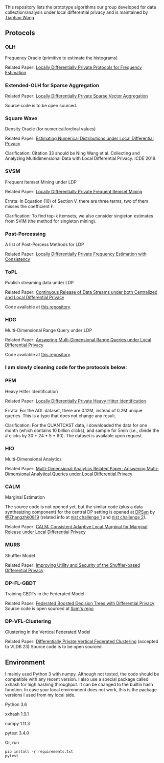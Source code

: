 This repository lists the prototype algorithms our group developed for data collection/analysis under local differential privacy and is maintained by [Tianhao Wang](https://tianhao.wang/).  



## Protocols


### OLH
Frequency Oracle (primitive to estimate the histograms)

Related Paper: [Locally Differentially Private Protocols for Frequency Estimation](https://www.usenix.org/system/files/conference/usenixsecurity17/sec17-wang-tianhao.pdf)

### Extended-OLH for Sparse Aggregation

Related Paper: [Locally Differentially Private Sparse Vector Aggregation](https://ieeexplore.ieee.org/abstract/document/9833635)

Source code is to be open sourced.


### Square Wave
Density Oracle (for numerical/ordinal values)

Related Paper: [Estimating Numerical Distributions under Local Differential Privacy](https://arxiv.org/pdf/1912.01051)

Clarification: Citation 33 should be Ning Wang et al. Collecting and Analyzing Multidimensional Data with Local Differential Privacy. ICDE 2019.

### SVSM
Frequent Itemset Mining under LDP

Related Paper: [Locally Differentially Private Frequent Itemset Mining](https://ieeexplore.ieee.org/document/8418600)

Errata: In Equation (10) of Section V, there are three terms, two of them misses the coefficient $\ell$.

Clarification: To find top-k itemsets, we also consider singleton estimates from SVIM (the method for singleton mining).


### Post-Porcessing
A list of Post-Porcess Methods for LDP

Related Paper: [Locally Differentially Private Frequency Estimation with Consistency](https://www.ndss-symposium.org/wp-content/uploads/2020/02/24157.pdf)


### ToPL
Publish streaming data under LDP

Related Paper: [Continuous Release of Data Streams under both Centralized
and Local Differential Privacy](https://dl.acm.org/doi/pdf/10.1145/3460120.3484750)

Code available at [this repository](https://github.com/dp-cont/dp-cont).


### HDG
Multi-Dimensional Range Query under LDP

Related Paper: [Answering Multi-Dimensional Range Queries under Local Differential Privacy](https://arxiv.org/pdf/2009.06538.pdf)

Code available at [this repository](https://github.com/YangJianyu-bupt/privmdr).

### I am slowly cleaning code for the protocols below:


### PEM
Heavy Hitter Identification

Related Paper: [Locally Differentially Private Heavy Hitter Identification](https://arxiv.org/pdf/1708.06674.pdf)

Errata: For the AOL dataset, there are 0.12M, instead of 0.2M unique queries.  This is a typo that does not change any result.

Clarification: For the QUANTCAST data, I downloaded the data for one month (which contains 10 billion clicks), and sample for 5min (i.e., divide the # clicks by 30 * 24 * 5 * 60).  The dataset is available upon request.


### HIO 
Multi-Dimensional Analytics 

Related Paper: [Multi-Dimensional Analytics Related Paper: Answering Multi-Dimensional Analytical Queries under Local Differential Privacy](https://dl.acm.org/citation.cfm?id=3319891)


### CALM
Marginal Estimation 

The source code is not opened yet, but the similar code (plus a data synthesizing component) for the central DP setting is opened at [DPSyn](https://github.com/usnistgov/PrivacyEngCollabSpace/tree/master/tools/de-identification/Differential-Privacy-Synthetic-Data-Challenge-Algorithms/DPSyn) by [@Zhangzhk0819](https://github.com/Zhangzhk0819) (related info at [nist challenge 1](
https://www.nist.gov/communications-technology-laboratory/pscr/funding-opportunities/open-innovation-prize-challenges-2) and [nist challenge 2](https://www.nist.gov/communications-technology-laboratory/pscr/funding-opportunities/open-innovation-prize-challenges-1)).

Related Paper: [CALM: Consistent Adaptive Local Marginal for Marginal Release under Local Differential Privacy](https://dl.acm.org/citation.cfm?id=3243742)



### MURS
Shuffler Model

Related Paper: [Improving Utility and Security of the Shuffler-based Differential Privacy](http://www.vldb.org/pvldb/vol13/p3545-wang.pdf)


### DP-FL-GBDT
Training GBDTs in the Federated Model

Related Paper: [Federated Boosted Decision Trees with Differential Privacy](https://dl.acm.org/doi/abs/10.1145/3548606.3560687)
Source code is open sourced at [Sam's repo](https://github.com/Samuel-Maddock/federated-boosted-dp-trees)

### DP-VFL-Clustering
Clustering in the Vertical Federated Model

Related Paper: [Differentially Private Vertical Federated Clustering](https://arxiv.org/pdf/2208.01700.pdf) (accepted to VLDB 23)
Source code is to be open sourced.


## Environment
I mainly used Python 3 with numpy.  Although not tested, the code should be compatible with any recent version.  I also use a special package called xxhash for high hashing throughput.  It can be changed to the builtin hash function.  In case your local environment does not work, this is the package versions I used from my local side.

Python 3.6

xxhash 1.0.1

numpy 1.11.3

pytest 3.4.0

Or, run
```
pip install -r requirements.txt
pytest
```


